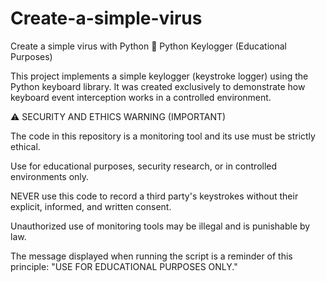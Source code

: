 # Create-a-simple-virus
Create a simple virus with Python
🔐 Python Keylogger (Educational Purposes)

This project implements a simple keylogger (keystroke logger) using the Python keyboard library. It was created exclusively to demonstrate how keyboard event interception works in a controlled environment.

⚠️ SECURITY AND ETHICS WARNING (IMPORTANT)

The code in this repository is a monitoring tool and its use must be strictly ethical.

Use for educational purposes, security research, or in controlled environments only.

NEVER use this code to record a third party's keystrokes without their explicit, informed, and written consent.

Unauthorized use of monitoring tools may be illegal and is punishable by law.

The message displayed when running the script is a reminder of this principle: "USE FOR EDUCATIONAL PURPOSES ONLY."
